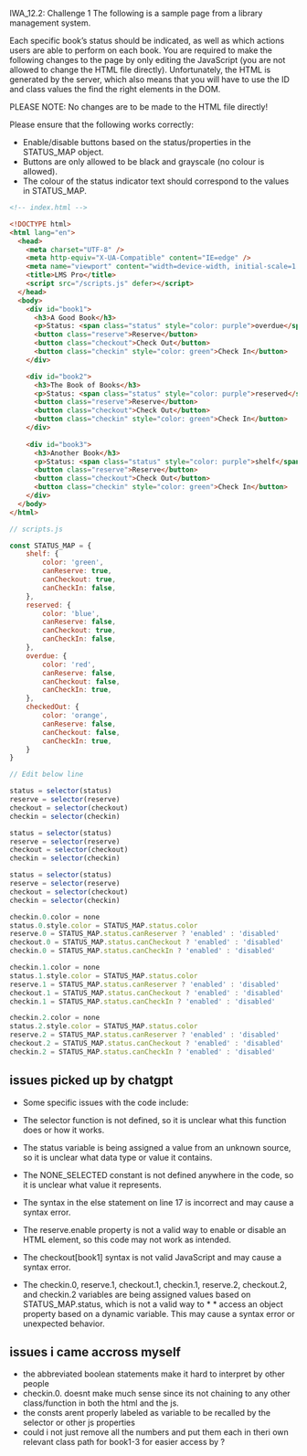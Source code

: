 IWA_12.2: Challenge 1
The following is a sample page from a library management system.

 

Each specific book’s status should be indicated, as well as which actions users are able to perform on each book. You are required to make the following changes to the page by only editing the JavaScript (you are not allowed to change the HTML file directly). Unfortunately, the HTML is generated by the server, which also means that you will have to use the ID and class values the find the right elements in the DOM.

 

PLEASE NOTE: No changes are to be made to the HTML file directly!

 

Please ensure that the following works correctly:

* Enable/disable buttons based on the status/properties in the STATUS_MAP object.
* Buttons are only allowed to be black and grayscale (no colour is allowed).
* The colour of the status indicator text should correspond to the values in    STATUS_MAP.
 
``` html
<!-- index.html -->

<!DOCTYPE html>
<html lang="en">
  <head>
    <meta charset="UTF-8" />
    <meta http-equiv="X-UA-Compatible" content="IE=edge" />
    <meta name="viewport" content="width=device-width, initial-scale=1.0" />
    <title>LMS Pro</title>
    <script src="/scripts.js" defer></script>
  </head>
  <body>
    <div id="book1">
      <h3>A Good Book</h3>
      <p>Status: <span class="status" style="color: purple">overdue</span></p>
      <button class="reserve">Reserve</button>
      <button class="checkout">Check Out</button>
      <button class="checkin" style="color: green">Check In</button>
    </div>

    <div id="book2">
      <h3>The Book of Books</h3>
      <p>Status: <span class="status" style="color: purple">reserved</span></p>
      <button class="reserve">Reserve</button>
      <button class="checkout">Check Out</button>
      <button class="checkin" style="color: green">Check In</button>
    </div>
    
    <div id="book3">
      <h3>Another Book</h3>
      <p>Status: <span class="status" style="color: purple">shelf</span></p>
      <button class="reserve">Reserve</button>
      <button class="checkout">Check Out</button>
      <button class="checkin" style="color: green">Check In</button>
    </div>
  </body>
</html>
 ```

 
``` js
// scripts.js

const STATUS_MAP = {
    shelf: {
        color: 'green',
        canReserve: true,
        canCheckout: true,
        canCheckIn: false,
    },
    reserved: {
        color: 'blue',
        canReserve: false,
        canCheckout: true,
        canCheckIn: false,
    },
    overdue: {
        color: 'red',
        canReserve: false,
        canCheckout: false,
        canCheckIn: true,
    },
    checkedOut: {
        color: 'orange',
        canReserve: false,
        canCheckout: false,
        canCheckIn: true,
    }
}

// Edit below line 

status = selector(status)
reserve = selector(reserve)
checkout = selector(checkout)
checkin = selector(checkin)

status = selector(status)
reserve = selector(reserve)
checkout = selector(checkout)
checkin = selector(checkin)

status = selector(status)
reserve = selector(reserve)
checkout = selector(checkout)
checkin = selector(checkin)

checkin.0.color = none
status.0.style.color = STATUS_MAP.status.color
reserve.0 = STATUS_MAP.status.canReserver ? 'enabled' : 'disabled'
checkout.0 = STATUS_MAP.status.canCheckout ? 'enabled' : 'disabled'
checkin.0 = STATUS_MAP.status.canCheckIn ? 'enabled' : 'disabled'

checkin.1.color = none
status.1.style.color = STATUS_MAP.status.color
reserve.1 = STATUS_MAP.status.canReserver ? 'enabled' : 'disabled'
checkout.1 = STATUS_MAP.status.canCheckout ? 'enabled' : 'disabled'
checkin.1 = STATUS_MAP.status.canCheckIn ? 'enabled' : 'disabled'

checkin.2.color = none
status.2.style.color = STATUS_MAP.status.color
reserve.2 = STATUS_MAP.status.canReserver ? 'enabled' : 'disabled'
checkout.2 = STATUS_MAP.status.canCheckout ? 'enabled' : 'disabled'
checkin.2 = STATUS_MAP.status.canCheckIn ? 'enabled' : 'disabled'
```

## issues picked up by chatgpt
* Some specific issues with the code include:

* The selector function is not defined, so it is unclear what this function does or how it works.
* The status variable is being assigned a value from an unknown source, so it is unclear what data type or value it contains.
* The NONE_SELECTED constant is not defined anywhere in the code, so it is unclear what value it represents.
* The syntax in the else statement on line 17 is incorrect and may cause a syntax error.
* The reserve.enable property is not a valid way to enable or disable an HTML element, so this code may not work as intended.
* The checkout[book1] syntax is not valid JavaScript and may cause a syntax error.
* The checkin.0, reserve.1, checkout.1, checkin.1, reserve.2, checkout.2, and checkin.2 variables are being assigned values based on STATUS_MAP.status, which is not a valid way to * * access an object property based on a dynamic variable. This may cause a syntax error or unexpected behavior.

## issues i came accross myself
* the abbreviated boolean statements make it hard to interpret by other people
* checkin.0. doesnt make much sense since its not chaining to any other class/function in both the html and the js.
* the consts arent properly labeled as variable to be recalled by the selector or other js properties
* could i not just remove all the numbers and put them each in theri own relevant class path for book1-3 for easier access by ?